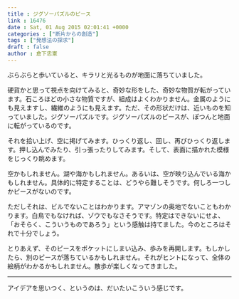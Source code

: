 ```yaml
---
title : ジグソーパズルのピース
link : 16476
date : Sat, 01 Aug 2015 02:01:41 +0000
categories : ["断片からの創造"]
tags : ["発想法の探求"]
draft : false
author : 倉下忠憲
---
```


ぶらぶらと歩いていると、キラリと光るものが地面に落ちていました。

硬貨かと思って視点を向けてみると、奇妙な形をした、奇妙な物質が転がっています。石ころほどの小さな物質ですが、組成はよくわかりません。金属のようにも見えますし、繊維のようにも見えます。ただ、その形状だけは、近いものを知っていました。ジグソーパズルです。ジグソーパズルのピースが、ぽつんと地面に転がっているのです。

それを拾い上げ、空に掲げてみます。ひっくり返し、回し、再びひっくり返します。押し込んでみたり、引っ張ったりしてみます。そして、表面に描かれた模様をじっくり眺めます。

空かもしれません。湖や海かもしれません。あるいは、空が映り込んでいる海かもしれません。具体的に特定することは、どうやら難しそうです。何しろ一つしかピースがないのです。

ただしそれは、ビルでないことはわかります。アマゾンの奥地でないこともわかります。白鳥でもなければ、ゾウでもなさそうです。特定はできないにせよ、「おそらく、こういうものであろう」という感触は持てました。今のところはそれで十分でしょう。

とりあえず、そのピースをポケットにしまい込み、歩みを再開します。もしかしたら、別のピースが落ちているかもしれません。それがヒントになって、全体の絵柄がわかるかもしれません。散歩が楽しくなってきました。

<hr />

アイデアを思いつく、というのは、だいたいこういう感じです。
